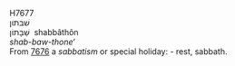 <body>
  <p>H7677<br>  שׁבּתון  <br> שַׁבָּתוֹן  ‎  shabbâthôn  <br><i>shab-baw-thone‘ </i><br>From <a href="h7676.htm">7676</a>  a <i>sabbatism</i> or special holiday: - rest, sabbath.<br></p>
 </body>